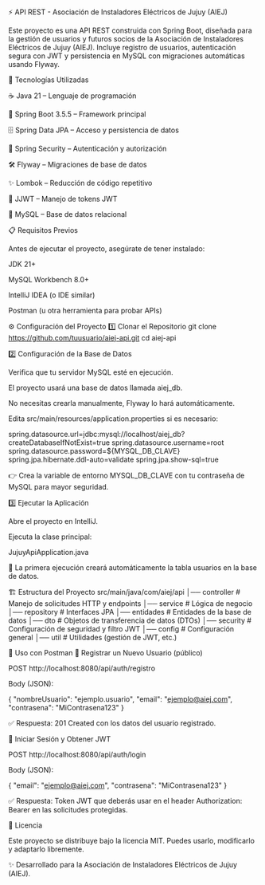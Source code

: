 ⚡ API REST - Asociación de Instaladores Eléctricos de Jujuy (AIEJ)

Este proyecto es una API REST construida con Spring Boot, diseñada para la gestión de usuarios y futuros socios de la Asociación de Instaladores Eléctricos de Jujuy (AIEJ).
Incluye registro de usuarios, autenticación segura con JWT y persistencia en MySQL con migraciones automáticas usando Flyway.

🚀 Tecnologías Utilizadas

☕ Java 21 – Lenguaje de programación

🌱 Spring Boot 3.5.5 – Framework principal

🗄️ Spring Data JPA – Acceso y persistencia de datos

🔐 Spring Security – Autenticación y autorización

🛠️ Flyway – Migraciones de base de datos

✨ Lombok – Reducción de código repetitivo

🔑 JJWT – Manejo de tokens JWT

🐬 MySQL – Base de datos relacional

📋 Requisitos Previos

Antes de ejecutar el proyecto, asegúrate de tener instalado:

JDK 21+

MySQL Workbench 8.0+

IntelliJ IDEA
 (o IDE similar)

Postman
 (u otra herramienta para probar APIs)

⚙️ Configuración del Proyecto
1️⃣ Clonar el Repositorio
git clone https://github.com/tuusuario/aiej-api.git
cd aiej-api

2️⃣ Configuración de la Base de Datos

Verifica que tu servidor MySQL esté en ejecución.

El proyecto usará una base de datos llamada aiej_db.

No necesitas crearla manualmente, Flyway lo hará automáticamente.

Edita src/main/resources/application.properties si es necesario:

spring.datasource.url=jdbc:mysql://localhost/aiej_db?createDatabaseIfNotExist=true
spring.datasource.username=root
spring.datasource.password=${MYSQL_DB_CLAVE}
spring.jpa.hibernate.ddl-auto=validate
spring.jpa.show-sql=true


👉 Crea la variable de entorno MYSQL_DB_CLAVE con tu contraseña de MySQL para mayor seguridad.

3️⃣ Ejecutar la Aplicación

Abre el proyecto en IntelliJ.

Ejecuta la clase principal:

JujuyApiApplication.java


📌 La primera ejecución creará automáticamente la tabla usuarios en la base de datos.

🏗️ Estructura del Proyecto
src/main/java/com/aiej/api
│── controller   # Manejo de solicitudes HTTP y endpoints
│── service      # Lógica de negocio
│── repository   # Interfaces JPA
│── entidades    # Entidades de la base de datos
│── dto          # Objetos de transferencia de datos (DTOs)
│── security     # Configuración de seguridad y filtro JWT
│── config       # Configuración general
│── util         # Utilidades (gestión de JWT, etc.)

📌 Uso con Postman
🔹 Registrar un Nuevo Usuario (público)

POST http://localhost:8080/api/auth/registro

Body (JSON):

{
  "nombreUsuario": "ejemplo.usuario",
  "email": "ejemplo@aiej.com",
  "contrasena": "MiContrasena123"
}


✅ Respuesta: 201 Created con los datos del usuario registrado.

🔹 Iniciar Sesión y Obtener JWT

POST http://localhost:8080/api/auth/login

Body (JSON):

{
  "email": "ejemplo@aiej.com",
  "contrasena": "MiContrasena123"
}


✅ Respuesta: Token JWT que deberás usar en el header Authorization: Bearer <token> en las solicitudes protegidas.

📜 Licencia

Este proyecto se distribuye bajo la licencia MIT.
Puedes usarlo, modificarlo y adaptarlo libremente.

✨ Desarrollado para la Asociación de Instaladores Eléctricos de Jujuy (AIEJ).

